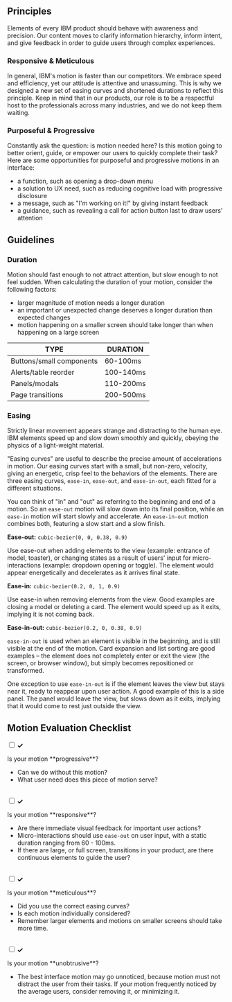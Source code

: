 ## Principles

Elements of every IBM product should behave with awareness and precision. Our content moves to clarify information hierarchy, inform intent, and give feedback in order to guide users through complex experiences.

### Responsive & Meticulous

In general, IBM's motion is faster than our competitors. We embrace speed and efficiency, yet our attitude is attentive and unassuming. This is why we designed a new set of easing curves and shortened durations to reflect this principle. Keep in mind that in our products, our role is to be a respectful host to the professionals across many industries, and we do not keep them waiting.

### Purposeful & Progressive

Constantly ask the question: is motion needed here? Is this motion going to better orient, guide, or empower our users to quickly complete their task? Here are some opportunities for purposeful and progressive motions in an interface:

- a function, such as opening a drop-down menu
- a solution to UX need, such as reducing cognitive load with progressive disclosure
- a message, such as "I'm working on it!" by giving instant feedback
- a guidance, such as revealing a call for action button last to draw users' attention

## Guidelines

### Duration

Motion should fast enough to not attract attention, but slow enough to not feel sudden. When calculating the duration of your motion, consider the following factors:

- larger magnitude of motion needs a longer duration
- an important or unexpected change deserves a longer duration than expected changes
- motion happening on a smaller screen should take longer than when happening on a large screen

<!-- <div data-insert-component="MotionExample" data-props="duration,300ms,600ms"></div> -->

| TYPE                     | DURATION  |
| -------------------------| ----------|
| Buttons/small components | 60-100ms  |
| Alerts/table reorder     | 100-140ms |
| Panels/modals            | 110-200ms |
| Page transitions         | 200-500ms |

### Easing

Strictly linear movement appears strange and distracting to the human eye. IBM elements speed up and slow down smoothly and quickly, obeying the physics of a light-weight material.

"Easing curves" are useful to describe the precise amount of accelerations in motion. Our easing curves start with a small, but non-zero, velocity, giving an energetic, crisp feel to the behaviors of the elements. There are three easing curves, `ease-in`, `ease-out`, and `ease-in-out`, each fitted for a different situations.

<div data-insert-component="MotionExample" data-props="easing,Easing,No-Easing"></div>

You can think of "in" and "out" as referring to the beginning and end of a motion. So an `ease-out` motion will slow down into its final position, while an `ease-in` motion will start slowly and accelerate. An `ease-in-out` motion combines both, featuring a slow start and a slow finish.

**Ease-out:** `cubic-bezier(0, 0, 0.38, 0.9)`

Use ease-out when adding elements to the view (example: entrance of model, toaster), or changing states as a result of users' input for micro-interactions (example:  dropdown opening or toggle). The element would appear energetically and decelerates as it arrives final state.

<div data-insert-component="MotionExample" data-props="ease-out"></div>

**Ease-in:** `cubic-bezier(0.2, 0, 1, 0.9)`

Use ease-in when removing elements from the view. Good examples are closing a model or deleting a card. The element would speed up as it exits, implying it is not coming back.

<div data-insert-component="MotionExample" data-props="ease-in"></div>

**Ease-in-out:** `cubic-bezier(0.2, 0, 0.38, 0.9)`

`ease-in-out` is used when an element is visible in the beginning, and is still visible at the end of the motion. Card expansion and list sorting are good examples – the element does not completely enter or exit the view (the screen, or browser window), but simply becomes repositioned or transformed.

<div data-insert-component="MotionExample" data-props="standard"></div>

One exception to use `ease-in-out` is if the element leaves the view but stays near it, ready to reappear upon user action. A good example of this is a side panel. The panel would leave the view, but slows down as it exits, implying that it would come to rest just outside the view.

## Motion Evaluation Checklist


<div class="bx--form-item bx--checkbox-wrapper">
  <label for="bx--checkbox-1" class="bx--checkbox-label">
    <input id="bx--checkbox-1" class="bx--checkbox" type="checkbox" value="yellow" name="checkbox">
    <span class="bx--checkbox-appearance">
      <svg class="bx--checkbox-checkmark" width="12" height="9" viewBox="0 0 12 9" fill-rule="evenodd">
        <path d="M4.1 6.1L1.4 3.4 0 4.9 4.1 9l7.6-7.6L10.3 0z"></path>
      </svg>
    </span>
    <p>Is your motion **progressive**?</p>
  </label>
</div>

- Can we do without this motion?
- What user need does this piece of motion serve?

</br>

<div class="bx--form-item bx--checkbox-wrapper">
  <label for="bx--checkbox-2" class="bx--checkbox-label">
    <input id="bx--checkbox-2" class="bx--checkbox" type="checkbox" value="yellow" name="checkbox">
    <span class="bx--checkbox-appearance">
      <svg class="bx--checkbox-checkmark" width="12" height="9" viewBox="0 0 12 9" fill-rule="evenodd">
        <path d="M4.1 6.1L1.4 3.4 0 4.9 4.1 9l7.6-7.6L10.3 0z"></path>
      </svg>
    </span>
    <p>Is your motion **responsive**?</p>
  </label>
</div>

- Are there immediate visual feedback for important user actions?
- Micro-interactions should use `ease-out` on user input, with a static duration ranging from 60 - 100ms.
- If there are large, or full screen, transitions in your product, are there continuous elements to guide the user?

</br>

<div class="bx--form-item bx--checkbox-wrapper">
  <label for="bx--checkbox-3" class="bx--checkbox-label">
    <input id="bx--checkbox-3" class="bx--checkbox" type="checkbox" value="yellow" name="checkbox">
    <span class="bx--checkbox-appearance">
      <svg class="bx--checkbox-checkmark" width="12" height="9" viewBox="0 0 12 9" fill-rule="evenodd">
        <path d="M4.1 6.1L1.4 3.4 0 4.9 4.1 9l7.6-7.6L10.3 0z"></path>
      </svg>
    </span>
    <p>Is your motion **meticulous**?</p>
  </label>
</div>

- Did you use the correct easing curves?
- Is each motion individually considered?
- Remember larger elements and motions on smaller screens should take more time.

</br>

<div class="bx--form-item bx--checkbox-wrapper">
  <input id="bx--checkbox-4" class="bx--checkbox" type="checkbox" value="red" name="checkbox">
  <label for="bx--checkbox-4" class="bx--checkbox-label">
    <span class="bx--checkbox-appearance">
      <svg class="bx--checkbox-checkmark" width="12" height="9" viewBox="0 0 12 9" fill-rule="evenodd">
        <path d="M4.1 6.1L1.4 3.4 0 4.9 4.1 9l7.6-7.6L10.3 0z"></path>
      </svg>
    </span>
    <p>Is your motion **unobtrusive**?</p>
  </label>
</div>

- The best interface motion may go unnoticed, because motion must not distract the user from their tasks. If your motion frequently noticed by the average users, consider removing it, or minimizing it.

</br>

<div class="bx--form-item bx--checkbox-wrapper"></div> <!-- somehow this line is needed for proper spacing -->


<!-- ## Tools

**<a href="https://ibm.github.io/motion/" target="_blank">Motion Calculator</a>**

Use this tool to generate accurate IBM motion for your design. -->
